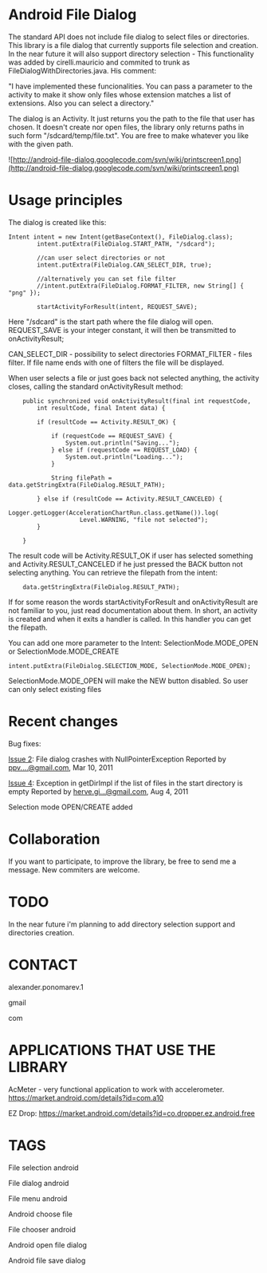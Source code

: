 # Android File Dialog #

The standard API does not include file dialog to select files or directories. This library is a file dialog that currently supports file selection and creation. In the near future it will also support directory selection - This functionality was added by cirelli.mauricio and commited to trunk as FileDialogWithDirectories.java. His comment:

"I have implemented these funcionalities.
You can pass a parameter to the activity to make it show only files whose extension matches a list of extensions.
Also you can select a directory."

The dialog is an Activity. It just returns you the path to the file that user has chosen. It doesn't create nor open files, the library only returns paths in such form "/sdcard/temp/file.txt". You are free to make whatever you like with the given path.

![http://android-file-dialog.googlecode.com/svn/wiki/printscreen1.png](http://android-file-dialog.googlecode.com/svn/wiki/printscreen1.png)



# Usage principles #

The dialog is created like this:

```
Intent intent = new Intent(getBaseContext(), FileDialog.class);
		intent.putExtra(FileDialog.START_PATH, "/sdcard");
		
		//can user select directories or not
		intent.putExtra(FileDialog.CAN_SELECT_DIR, true);
		
		//alternatively you can set file filter
		//intent.putExtra(FileDialog.FORMAT_FILTER, new String[] { "png" });
		
		startActivityForResult(intent, REQUEST_SAVE);
```

Here "/sdcard" is the start path where the file dialog will open.
REQUEST\_SAVE is your integer constant, it will then be transmitted to onActivityResult;

CAN\_SELECT\_DIR - possibility to select directories
FORMAT\_FILTER - files filter. If file name ends with one of filters the file will be displayed.

When user selects a file or just goes back not selected anything, the activity closes, calling the standard onActivityResult method:

```
	public synchronized void onActivityResult(final int requestCode,
		int resultCode, final Intent data) {

		if (resultCode == Activity.RESULT_OK) {

			if (requestCode == REQUEST_SAVE) {
				System.out.println("Saving...");
			} else if (requestCode == REQUEST_LOAD) {
				System.out.println("Loading...");
			}
			
			String filePath = data.getStringExtra(FileDialog.RESULT_PATH);

		} else if (resultCode == Activity.RESULT_CANCELED) {
			Logger.getLogger(AccelerationChartRun.class.getName()).log(
					Level.WARNING, "file not selected");
		}

	}
```

The result code will be Activity.RESULT\_OK if user has selected something and Activity.RESULT\_CANCELED if he just pressed the BACK button not selecting anything. You can retrieve the filepath from the intent:

```
	data.getStringExtra(FileDialog.RESULT_PATH);
```

If for some reason the words startActivityForResult and onActivityResult are not familiar to you, just read documentation about them. In short, an activity is created and when it exits a handler is called. In this handler you can get the filepath.

You can add one more parameter to the Intent: SelectionMode.MODE\_OPEN or SelectionMode.MODE\_CREATE
```
intent.putExtra(FileDialog.SELECTION_MODE, SelectionMode.MODE_OPEN);
```
SelectionMode.MODE\_OPEN will make the NEW button disabled. So user can only select existing files

# Recent changes #

Bug fixes:

[Issue 2](https://code.google.com/p/android-file-dialog/issues/detail?id=2):	File dialog crashes with NullPointerException
Reported by ppv....@gmail.com, Mar 10, 2011

[Issue 4](https://code.google.com/p/android-file-dialog/issues/detail?id=4):	Exception in getDirImpl if the list of files in the start directory is empty
Reported by herve.gi...@gmail.com, Aug 4, 2011

Selection mode OPEN/CREATE added

# Collaboration #

If you want to participate, to improve the library, be free to send me a message. New commiters are welcome.

# TODO #

In the near future i'm planning to add directory selection support and directories creation.

# CONTACT #
alexander.ponomarev.1

gmail

com

# APPLICATIONS THAT USE THE LIBRARY #

AcMeter - very functional application to work with accelerometer.
https://market.android.com/details?id=com.a10

EZ Drop:
https://market.android.com/details?id=co.dropper.ez.android.free


# TAGS #

File selection android

File dialog android

File menu android

Android choose file

File chooser android

Android open file dialog

Android file save dialog